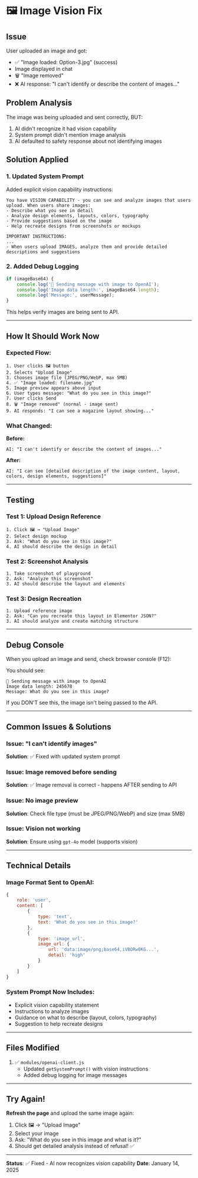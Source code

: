 # 🖼️ Image Vision Fix

## Issue

User uploaded an image and got:
- ✅ "Image loaded: Option-3.jpg" (success)
- Image displayed in chat  
- 🗑️ "Image removed"
- ❌ AI response: "I can't identify or describe the content of images..."

## Problem Analysis

The image was being uploaded and sent correctly, BUT:
1. AI didn't recognize it had vision capability
2. System prompt didn't mention image analysis
3. AI defaulted to safety response about not identifying images

## Solution Applied

### 1. **Updated System Prompt**

Added explicit vision capability instructions:

```
You have VISION CAPABILITY - you can see and analyze images that users upload. When users share images:
- Describe what you see in detail
- Analyze design elements, layouts, colors, typography
- Provide suggestions based on the image
- Help recreate designs from screenshots or mockups

IMPORTANT INSTRUCTIONS:
...
- When users upload IMAGES, analyze them and provide detailed descriptions and suggestions
```

### 2. **Added Debug Logging**

```javascript
if (imageBase64) {
    console.log('📸 Sending message with image to OpenAI');
    console.log('Image data length:', imageBase64.length);
    console.log('Message:', userMessage);
}
```

This helps verify images are being sent to API.

---

## How It Should Work Now

### Expected Flow:

```
1. User clicks 🖼️ button
2. Selects "Upload Image"
3. Chooses image file (JPEG/PNG/WebP, max 5MB)
4. ✅ "Image loaded: filename.jpg"
5. Image preview appears above input
6. User types message: "What do you see in this image?"
7. User clicks Send
8. 🗑️ "Image removed" (normal - image sent)
9. AI responds: "I can see a magazine layout showing..."
```

### What Changed:

**Before:**
```
AI: "I can't identify or describe the content of images..."
```

**After:**
```
AI: "I can see [detailed description of the image content, layout, colors, design elements, suggestions]"
```

---

## Testing

### Test 1: Upload Design Reference
```
1. Click 🖼️ → "Upload Image"
2. Select design mockup
3. Ask: "What do you see in this image?"
4. AI should describe the design in detail
```

### Test 2: Screenshot Analysis
```
1. Take screenshot of playground
2. Ask: "Analyze this screenshot"
3. AI should describe the layout and elements
```

### Test 3: Design Recreation
```
1. Upload reference image
2. Ask: "Can you recreate this layout in Elementor JSON?"
3. AI should analyze and create matching structure
```

---

## Debug Console

When you upload an image and send, check browser console (F12):

You should see:
```
📸 Sending message with image to OpenAI
Image data length: 245678
Message: What do you see in this image?
```

If you DON'T see this, the image isn't being passed to the API.

---

## Common Issues & Solutions

### Issue: "I can't identify images"
**Solution**: ✅ Fixed with updated system prompt

### Issue: Image removed before sending
**Solution**: ✅ Image removal is correct - happens AFTER sending to API

### Issue: No image preview
**Solution**: Check file type (must be JPEG/PNG/WebP) and size (max 5MB)

### Issue: Vision not working
**Solution**: Ensure using `gpt-4o` model (supports vision)

---

## Technical Details

### Image Format Sent to OpenAI:

```javascript
{
    role: 'user',
    content: [
        {
            type: 'text',
            text: 'What do you see in this image?'
        },
        {
            type: 'image_url',
            image_url: {
                url: 'data:image/png;base64,iVBORw0KG...',
                detail: 'high'
            }
        }
    ]
}
```

### System Prompt Now Includes:

- Explicit vision capability statement
- Instructions to analyze images
- Guidance on what to describe (layout, colors, typography)
- Suggestion to help recreate designs

---

## Files Modified

1. ✅ `modules/openai-client.js`
   - Updated `getSystemPrompt()` with vision instructions
   - Added debug logging for image messages

---

## Try Again!

**Refresh the page** and upload the same image again:

1. Click 🖼️ → "Upload Image"
2. Select your image
3. Ask: "What do you see in this image and what is it?"
4. Should get detailed analysis instead of refusal! ✅

---

**Status**: ✅ Fixed - AI now recognizes vision capability
**Date**: January 14, 2025
